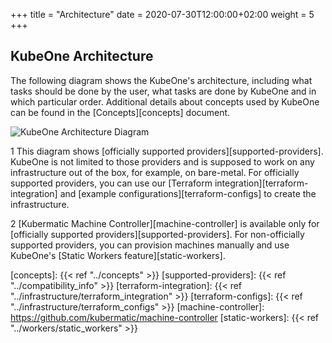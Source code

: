 +++
title = "Architecture"
date = 2020-07-30T12:00:00+02:00
weight = 5
+++

## KubeOne Architecture

The following diagram shows the KubeOne's architecture, including what
tasks should be done by the user, what tasks are done by KubeOne and in
which particular order.
Additional details about concepts used by KubeOne can be found in the
[Concepts][concepts] document.

![KubeOne Architecture Diagram](/img/kubeone/v1.0/architecture/architecture.png)

1 This diagram shows [officially supported providers][supported-providers].
KubeOne is not limited to those providers and is supposed to work on any 
infrastructure out of the box, for example, on bare-metal.
For officially supported providers, you can use our [Terraform
integration][terraform-integration] and [example configurations][terraform-configs]
to create the infrastructure.

2 [Kubermatic Machine Controller][machine-controller] is available
only for [officially supported providers][supported-providers]. For non-officially
supported providers, you can provision machines manually and use KubeOne's
[Static Workers feature][static-workers].

[concepts]: {{< ref "../concepts" >}}
[supported-providers]: {{< ref "../compatibility_info" >}}
[terraform-integration]: {{< ref "../infrastructure/terraform_integration" >}}
[terraform-configs]: {{< ref "../infrastructure/terraform_configs" >}}
[machine-controller]: https://github.com/kubermatic/machine-controller
[static-workers]: {{< ref "../workers/static_workers" >}}
